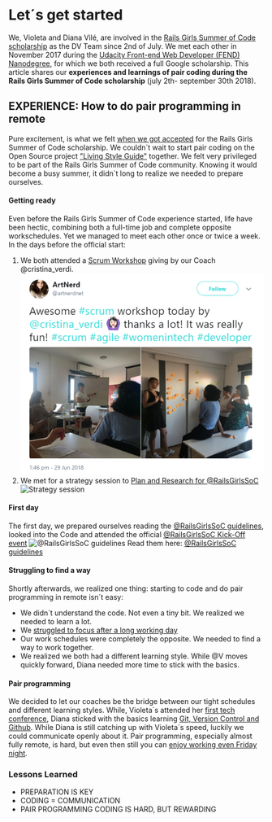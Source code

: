 # Let´s get started
We, Violeta and Diana Vilé, are involved in the [Rails Girls Summer of Code scholarship](https://railsgirlssummerofcode.org/) as the DV Team since 2nd of July. We met each other in November 2017 during  the [Udacity Front-end Web Developer (FEND) Nanodegree](https://www.udacity.com/course/front-end-web-developer-nanodegree--nd001), for which we both received a full Google scholarship. This article shares our __experiences and learnings of pair coding during the Rails Girls Summer of Code scholarship__ (july 2th- september 30th 2018). 

## EXPERIENCE: How to do pair programming in remote

Pure excitement, is what we felt [when we got accepted](https://twitter.com/LSGorg/status/998830730405990400) for the Rails Girls Summer of Code scholarship. We couldn´t wait to start pair coding on the Open Source project ["Living Style Guide"](https://livingstyleguide.org/) together. We felt very privileged to be part of the Rails Girls Summer of Code community. Knowing it would become a busy summer, it didn´t long to realize we needed to prepare ourselves.

#### Getting ready
Even before the Rails Girls Summer of Code experience started, life have been hectic, combining both a full-time job and complete opposite workschedules. Yet we managed to meet each other once or twice a week. 
In the days before the official start: 

1) We both attended a [Scrum Workshop](https://twitter.com/artnerdnet/status/1012799490456158209) giving by our Coach @cristina_verdi.
![Scrum Workshop](https://github.com/dianavile/RgSocDVTeam/blob/master/img/Scrum_Workshop.png)
2) We met for a strategy session to [Plan and Research for @RailsGirlsSoC](https://twitter.com/artnerdnet/status/1012799490456158209) 
![Strategy session]()

#### First day
The first day, we prepared ourselves reading the [@RailsGirlsSoC guidelines](https://twitter.com/artnerdnet/status/1010835368051138560), looked into the Code and attended the official [@RailsGirlsSoC Kick-Off event]()
![@RailsGirlsSoC guidelines]()
Read them here: [@RailsGirlsSoC guidelines]()

#### Struggling to find a way 
Shortly afterwards, we realized one thing: starting to code and do pair programming in remote isn´t easy:

- We didn´t understand the code. Not even a tiny bit. We realized we needed to learn a lot.
- We [struggled to focus after a long working day](https://twitter.com/artnerdnet/status/1015567892081979393)
- Our work schedules were completely the opposite. We needed to find a way to work together.
- We realized we both had a different learning style. While @V moves quickly forward, Diana needed more time to stick with the basics.

#### Pair programming
We decided to let our coaches be the bridge between our tight schedules and different learning styles. While, Violeta´s attended her [first tech conference](https://twitter.com/artnerdnet/status/1015883042462818305), Diana sticked with the basics learning [Git, Version Control and Github](https://github.com/dianavile/RgSocDVTeam/blob/master/General%20Workflow%20Git%2C%20Version%20Control%20and%20Github.md). While Diana is still catching up with Violeta´s speed, luckily we could communicate openly about it. Pair programming, especially almost fully remote, is hard, but even then still you can [enjoy working even Friday night](https://twitter.com/artnerdnet/status/1017905655422881793).

### Lessons Learned 
- PREPARATION IS KEY
- CODING = COMMUNICATION
- PAIR PROGRAMMING CODING IS HARD, BUT REWARDING
